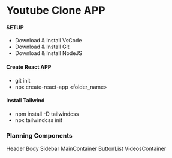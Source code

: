 # Youtube Clone APP

####    SETUP   ####
- Download & Install VsCode
- Download & Install Git
- Download & Install NodeJS

#### Create React APP ####
- git init
- npx create-react-app <folder_name>

#### Install Tailwind ####
- npm install -D tailwindcss
- npx tailwindcss init

### Planning Components ###
Header
Body
    Sidebar
    MainContainer
        ButtonList
        VideosContainer